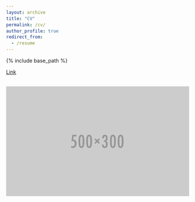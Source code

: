 ```yaml
---
layout: archive
title: "CV"
permalink: /cv/
author_profile: true
redirect_from:
  - /resume
---
```


{% include base_path %}

[Link](https://www.dropbox.com/s/mjov0dgs7ttv0dx/CV_Kim_website.pdf?dl=0)

<br/><img src='/images/500x300.png'>
